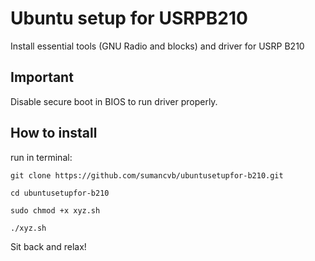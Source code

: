 # Ubuntu setup for USRPB210
Install essential tools (GNU Radio and blocks) and driver for USRP B210

## Important 
Disable secure boot in BIOS to run driver properly.

## How to install
run in terminal:


    git clone https://github.com/sumancvb/ubuntusetupfor-b210.git
    
    cd ubuntusetupfor-b210
    
    sudo chmod +x xyz.sh
    
    ./xyz.sh
    
    
Sit back and relax!
